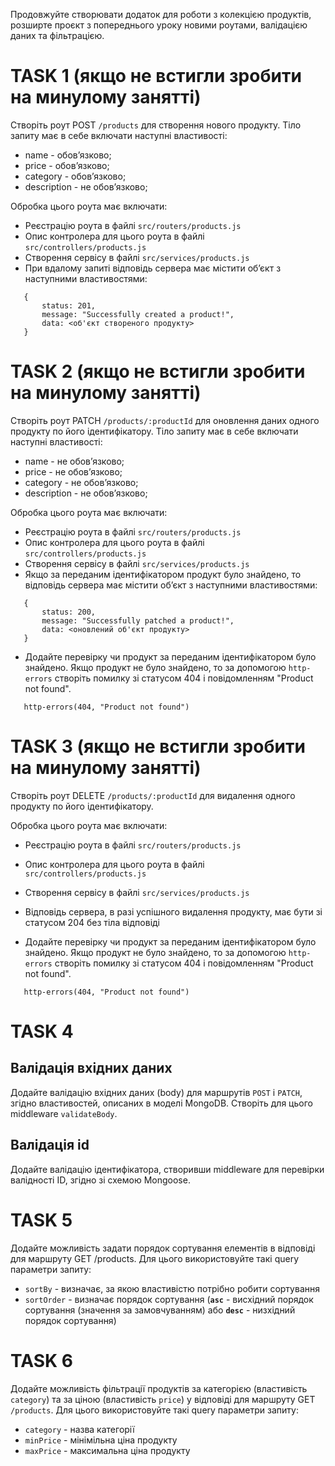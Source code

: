 Продовжуйте створювати додаток для роботи з колекцією продуктів, розширте проєкт з попереднього уроку новими роутами, валідацією даних та фільтрацією.

# TASK 1 (якщо не встигли зробити на минулому занятті)

Створіть роут POST `/products` для створення нового продукту. Тіло запиту має в себе включати наступні властивості:

- name - обов’язково;
- price - обов’язково;
- category - обов’язково;
- description - не обов’язково;

Обробка цього роута має включати:

- Реєстрацію роута в файлі `src/routers/products.js`
- Опис контролера для цього роута в файлі `src/controllers/products.js`
- Створення сервісу в файлі `src/services/products.js`
- При вдалому запиті відповідь сервера має містити об’єкт з наступними властивостями:

```code
   {
       status: 201,
       message: "Successfully created a product!",
       data: <об'єкт створеного продукту>
   }
```

# TASK 2 (якщо не встигли зробити на минулому занятті)

Створіть роут PATCH `/products/:productId` для оновлення даних одного продукту по його ідентифікатору. Тіло запиту має в себе включати наступні властивості:

- name - не обов’язково;
- price - не обов’язково;
- category - не обов’язково;
- description - не обов’язково;

Обробка цього роута має включати:

- Реєстрацію роута в файлі `src/routers/products.js`
- Опис контролера для цього роута в файлі `src/controllers/products.js`
- Створення сервісу в файлі `src/services/products.js`
- Якщо за переданим ідентифікатором продукт було знайдено, то відповідь сервера має містити об’єкт з наступними властивостями:

```code
   {
       status: 200,
       message: "Successfully patched a product!",
       data: <оновлений об'єкт продукту>
   }
```

- Додайте перевірку чи продукт за переданим ідентифікатором було знайдено. Якщо продукт не було знайдено, то за допомогою `http-errors` створіть помилку зі статусом 404 і повідомленням "Product not found".

```code
   http-errors(404, "Product not found")
```

# TASK 3 (якщо не встигли зробити на минулому занятті)

Створіть роут DELETE `/products/:productId` для видалення одного продукту по його ідентифікатору.

Обробка цього роута має включати:

- Реєстрацію роута в файлі `src/routers/products.js`
- Опис контролера для цього роута в файлі `src/controllers/products.js`
- Створення сервісу в файлі `src/services/products.js`
- Відповідь сервера, в разі успішного видалення продукту, має бути зі статусом 204 без тіла відповіді

- Додайте перевірку чи продукт за переданим ідентифікатором було знайдено. Якщо продукт не було знайдено, то за допомогою `http-errors` створіть помилку зі статусом 404 і повідомленням "Product not found".

```code
   http-errors(404, "Product not found")
```

# TASK 4

## Валідація вхідних даних

Додайте валідацію вхідних даних (body) для маршрутів `POST` і `PATCH`, згідно властивостей, описаних в моделі MongoDB. Створіть для цього middleware `validateBody`.

## Валідація id

Додайте валідацію ідентифікатора, створивши middleware для перевірки валідності ID, згідно зі схемою Mongoose.

# TASK 5

Додайте можливість задати порядок сортування елементів в відповіді для маршруту GET /products. Для цього використовуйте такі query параметри запиту:

- `sortBy` - визначає, за якою властивістю потрібно робити сортування
- `sortOrder` - визначає порядок сортування (**`asc`** - висхідний порядок сортування (значення за замовчуванням) або **`desc`** - низхідний порядок сортування)

# TASK 6

Додайте можливість фільтрації продуктів за категорією (властивість `category`) та за ціною (властивість `price`) у відповіді для маршруту GET `/products`. Для цього використовуйте такі query параметри запиту:

- `category` - назва категорії
- `minPrice` - мінімільна ціна продукту
- `maxPrice` - максимальна ціна продукту
